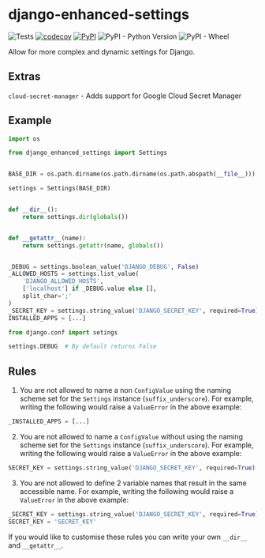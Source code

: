 # django-enhanced-settings
![Tests](https://github.com/OrangutanGaming/django-enhanced-settings/workflows/Tests/badge.svg)
[![codecov](https://codecov.io/gh/OrangutanGaming/django-enhanced-settings/branch/master/graph/badge.svg)](https://codecov.io/gh/OrangutanGaming/django-enhanced-settings)
[![PyPI](https://img.shields.io/pypi/v/django-enhanced-settings)](https://pypi.org/project/django-enhanced-settings/)
![PyPI - Python Version](https://img.shields.io/pypi/pyversions/django-enhanced-settings)
![PyPI - Wheel](https://img.shields.io/pypi/wheel/django-enhanced-settings)

Allow for more complex and dynamic settings for Django.

## Extras
`cloud-secret-manager` - Adds support for Google Cloud Secret Manager

## Example
```py
import os

from django_enhanced_settings import Settings


BASE_DIR = os.path.dirname(os.path.dirname(os.path.abspath(__file__)))

settings = Settings(BASE_DIR)


def __dir__():
    return settings.dir(globals())


def __getattr__(name):
    return settings.getattr(name, globals())


_DEBUG = settings.boolean_value('DJANGO_DEBUG', False)
_ALLOWED_HOSTS = settings.list_value(
    'DJANGO_ALLOWED_HOSTS',
    ['localhost'] if _DEBUG.value else [],
    split_char=';'
)
_SECRET_KEY = settings.string_value('DJANGO_SECRET_KEY', required=True)
INSTALLED_APPS = [...]
```
```py
from django.conf import setings

settings.DEBUG  # By default returns False
```

## Rules
1. You are not allowed to name a non `ConfigValue` using the naming scheme set for the `Settings` instance (`suffix_underscore`). For example, writing the following would raise a `ValueError` in the above example:
```py
_INSTALLED_APPS = [...]
```
2. You are not allowed to name a `ConfigValue` without using the naming scheme set for the `Settings` instance (`suffix_underscore`). For example, writing the following would raise a `ValueError` in the above example:
```py
SECRET_KEY = settings.string_value('DJANGO_SECRET_KEY', required=True)
```
3. You are not allowed to define 2 variable names that result in the same accessible name. For example, writing the following would raise a `ValueError` in the above example:
```py
_SECRET_KEY = settings.string_value('DJANGO_SECRET_KEY', required=True)
SECRET_KEY = 'SECRET_KEY'
```
If you would like to customise these rules you can write your own `__dir__` and `__getattr__`.
